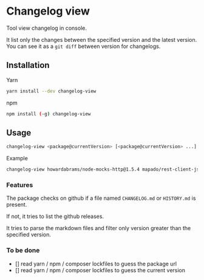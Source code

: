 Changelog view
===================

Tool view changelog in console. 

It list only the changes between the specified version and the latest version.
You can see it as a `git diff` between version for changelogs.

## Installation
Yarn
```sh
yarn install --dev changelog-view
```
npm 
```sh
npm install (-g) changelog-view
```

## Usage
```sh
changelog-view <package@currentVersion> [<package@currentVersion> ...]
```

Example
```sh
changelog-view howardabrams/node-mocks-http@1.5.4 mapado/rest-client-js-sdk@0.14.1
```

### Features
The package checks on github if a file named `CHANGELOG.md` or `HISTORY.md` is present.

If not, it tries to list the github releases.

It tries to parse the markdown files and filter only version greater than the specified version.

### To be done

  * [] read yarn / npm / composer lockfiles to guess the package url
  * [] read yarn / npm / composer lockfiles to guess the current version
